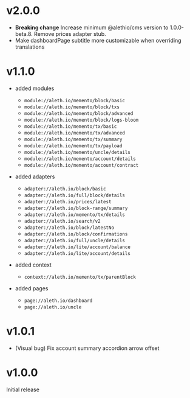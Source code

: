 # v2.0.0

- **Breaking change** Increase minimum @alethio/cms version to 1.0.0-beta.8. Remove prices adapter stub.
- Make dashboardPage subtitle more customizable when overriding translations

# v1.1.0

- added modules
    - `module://aleth.io/memento/block/basic`
    - `module://aleth.io/memento/block/txs`
    - `module://aleth.io/memento/block/advanced`
    - `module://aleth.io/memento/block/logs-bloom`
    - `module://aleth.io/memento/tx/basic`
    - `module://aleth.io/memento/tx/advanced`
    - `module://aleth.io/memento/tx/summary`
    - `module://aleth.io/memento/tx/payload`
    - `module://aleth.io/memento/uncle/details`
    - `module://aleth.io/memento/account/details`
    - `module://aleth.io/memento/account/contract`

- added adapters
    - `adapter://aleth.io/block/basic`
    - `adapter://aleth.io/full/block/details`
    - `adapter://aleth.io/prices/latest`
    - `adapter://aleth.io/block-range/summary`
    - `adapter://aleth.io/memento/tx/details`
    - `adapter://aleth.io/search/v2`
    - `adapter://aleth.io/block/latestNo`
    - `adapter://aleth.io/block/confirmations`
    - `adapter://aleth.io/full/uncle/details`
    - `adapter://aleth.io/lite/account/balance`
    - `adapter://aleth.io/lite/account/details`

- added context
    - `context://aleth.io/memento/tx/parentBlock`

- added pages
    - `page://aleth.io/dashboard`
    - `page://aleth.io/uncle`

# v1.0.1

- (Visual bug) Fix account summary accordion arrow offset

# v1.0.0

Initial release
